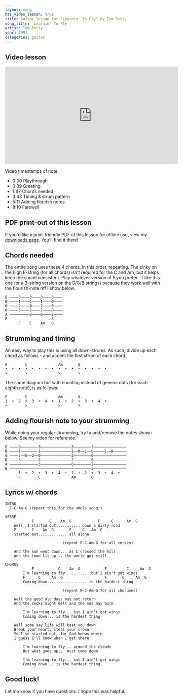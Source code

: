 ```yaml
---
layout: song
has_video_lesson: true
title: Guitar lesson for "Learnin' To Fly" by Tom Petty
song_title:  Learnin' To Fly
artist: Tom Petty
year: 1991
categories: guitar
---
```


## Video lesson

<iframe width="560" height="315" src="https://www.youtube.com/embed/lanqZZq1oPg" frameborder="0" allowfullscreen></iframe><br />

Video timestamps of note:

- 0:00 Playthrough
- 0:39 Greeting
- 1:47 Chords needed
- 3:43 Timing & strum pattern
- 5:11 Adding flourish notes
- 8:10 Farewell

## PDF print-out of this lesson

If you'd like a print-friendly PDF of this lesson for offline use, view my <a href="http://playsongnotes.com/downloads/">downloads page</a>. You'll find it there!

## Chords needed

The entire song uses these 4 chords, in this order, repeating. The pinky on the high E-string (for all chords) isn't required for the C and Am, but it helps keep the sound consistent. Play whatever version of F you prefer – I like this one (or a 3-string version on the D/G/B strings) because they work well with the flourish-note riff I show below.

    E ––––3––––3––––3––––3––––
    B ––––1––––1––––1––––0––––
    G ––––2––––0––––2––––0––––
    D ––––3––––2––––2––––0––––
    A –––––––––3––––0––––2––––
    E –––––––––––––––––––3––––
          F    C    Am   G    

## Strumming and timing

An easy way to play this is using all down-strums. As such, divide up each chord as follows – and accent the first strum of each chord.

    F        C              Am       G
    •  •  •  •  •  •  •  •  •  •  •  •  •  •  •  •  
    >        >              >        >

The same diagram but with counting instead of generic dots (for each eighth note), is as follows:

    F        C              Am       G
    1  +  2  +  3  +  4  +  1  +  2  +  3  +  4  +  
    >        >              >        >

## Adding flourish note to your strumming

While doing your regular strumming, try to add/remove the notes shown below. See my video for reference.

    E ––––3––––––––3––––––––––––––3––––––––3–––––––––––––––
    B ––––1––––––––1––––––––––––––1––0––1––0–––––1––0––––––
    G ––––2––0––2––0––––––––––––––2––––––––0–––––––––––––––
    D ––––3––––––––2––––––––––––––2––––––––0–––––––––––––––
    A –––––––––––––3––––––––––––––0––––––––2–––––––––––––––
    E –––––––––––––––––––––––––––––––––––––3–––––––––––––––
          1  +  2  +  3  +  4  +  1  +  2  +  3  +  4  +  
          F        C              Am       G

## Lyrics w/ chords

    INTRO
      F-C-Am-G (repeat this for the whole song!)

    VERSE
                F       C    Am  G            F     C      Am  G
        Well, I started out........... down a dirty road
        F       C    Am  G       F     C   Am  G
        Started out............. all alone

                              (repeat F-C-Am-G for all verses)

        And the sun went down... as I crossed the hill
        And the town lit up... the world got still

    CHORUS
                F           C    Am  G           F         C     Am  G
            I'm learning to fly........... but I ain't got wings
            F      C     Am  G                   F       C     Am  G
            Coming down.................. is the hardest thing

                              (repeat F-C-Am-G for all choruses)

        Well the good old days may not return
        And the rocks might melt and the sea may burn

            I'm learning to fly... but I ain't got wings
            Coming down... is the hardest thing

        Well some say life will beat you down
        Break your heart, steal your crown
        So I've started out, for God knows where
        I guess I'll know when I get there

            I'm learning to fly... around the clouds
            But what goes up... must come down

            I'm learning to fly... but I ain't got wings
            Coming down... is the hardest thing

## Good luck!

Let me know if you have questions. I hope this was helpful.

